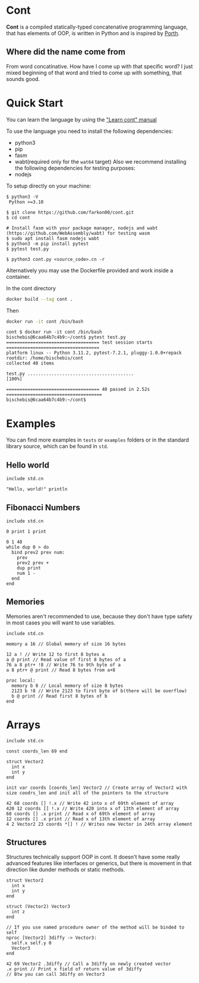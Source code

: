 # Cont

__Cont__ is a compiled statically-typed concatenative programming language,
that has elements of OOP, is written in Python and is inspired by [Porth](https://gitlab.com/tsoding/porth).

## Where did the name come from
From word concatinative. 
How have I come up with that specific word?
I just mixed beginning of that word and tried to come up with something, that sounds good.

# Quick Start
You can learn the language by using the ["Learn cont" manual](https://github.com/farkon00/cont/blob/master/learn-cont/00-learn-cont.md)

To use the language you need to install the following dependencies:
- python3
- pip
- fasm
- wabt(required only for the `wat64` target)
Also we recommend installing the following dependencies for testing purposes:
- nodejs

To setup directly on your machine:
```console
$ python3 -V
 Python >=3.10

$ git clone https://github.com/farkon00/cont.git
$ cd cont

# Install fasm with your package manager, nodejs and wabt (https://github.com/WebAssembly/wabt) for testing wasm
$ sudo apt install fasm nodejs wabt
$ python3 -m pip install pytest
$ pytest test.py

$ python3 cont.py <source_code>.cn -r
```

Alternatively you may use the Dockerfile provided and work inside a container.

In the cont directory
```bash
docker build --tag cont .  
```
Then
```bash
docker run -it cont /bin/bash
```
```console
cont $ docker run -it cont /bin/bash
bischebis@6caa64b7c4b9:~/cont$ pytest test.py
=================================== test session starts ===================================
platform linux -- Python 3.11.2, pytest-7.2.1, pluggy-1.0.0+repack
rootdir: /home/bischebis/cont
collected 40 items                                                                        

test.py ........................................                                    [100%]

=================================== 40 passed in 2.52s ====================================
bischebis@6caa64b7c4b9:~/cont$ 
```

# Examples
You can find more examples in `tests` or `examples` folders or
in the standard library source, which can be found in `std`.

## Hello world
```
include std.cn

"Hello, world!" println
```

## Fibonacci Numbers
```
include std.cn

0 print 1 print

0 1 48 
while dup 0 > do
  bind prev2 prev num:
    prev
    prev2 prev +
    dup print
    num 1 -
  end
end
```

## Memories

Memories aren't recommended to use, because
they don't have type safety in most cases you will want to use variables.

```
include std.cn

memory a 16 // Global memory of size 16 bytes

12 a ! // Write 12 to first 8 bytes a
a @ print // Read value of first 8 bytes of a
76 a 8 ptr+ !8 // Write 76 to 9th byte of a
a 8 ptr+ @ print // Read 8 bytes from a+8

proc local:
  memory b 8 // Local memory of size 8 bytes
  2123 b !8 // Write 2123 to first byte of b(there will be overflow)
  b @ print // Read first 8 bytes of b
end
```

# Arrays
```
include std.cn

const coords_len 69 end

struct Vector2
  int x
  int y
end

init var coords [coords_len] Vector2 // Create array of Vector2 with size coodrs_len and init all of the pointers to the structure 

42 68 coords [] !.x // Write 42 into x of 69th element of array
420 12 coords [] !.x // Write 420 into x of 13th element of array
68 coords [] .x print // Read x of 69th element of array
12 coords [] .x print // Read x of 13th element of array
4 2 Vector2 23 coords *[] ! // Writes new Vector in 24th array element
```

## Structures
Structures technically support OOP in cont.
It doesn't have some really advanced features like interfaces or generics,
but there is movement in that direction like dunder methods or static methods. 

```
struct Vector2
  int x
  int y
end

struct (Vector2) Vector3
  int z
end

// If you use named procedure owner of the method will be binded to self
nproc [Vector2] 3diffy -> Vector3:
  self.x self.y 0
  Vector3
end

42 69 Vector2 .3diffy // Call a 3diffy on newly created vector
.x print // Print x field of return value of 3diffy
// Btw you can call 3diffy on Vector3
```
